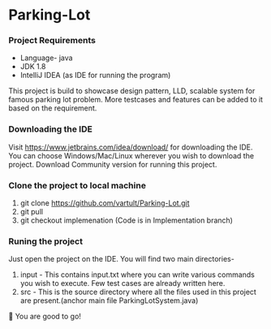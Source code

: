 # Parking-Lot
### Project Requirements
* Language- java
* JDK 1.8
* IntelliJ IDEA (as IDE for running the program)

This project is build to showcase design pattern, LLD, scalable system for famous parking lot problem. More testcases and features can be added to it based on the requirement. 
 
### Downloading the IDE

Visit https://www.jetbrains.com/idea/download/ for downloading the IDE. You can choose Windows/Mac/Linux wherever you wish to download the project. Download Community version for running this project.

### Clone the project to local machine
1. git clone https://github.com/vartult/Parking-Lot.git
2. git pull
3. git checkout implemenation (Code is in Implementation branch)

### Runing the project

Just open the project on the IDE. You will find two main directories-
1) input - This contains input.txt where you can write various commands you wish to execute. Few test cases are already written here.
2) src - This is the source directory where all the files used in this project are present.(anchor main file ParkingLotSystem.java)

:tada: You are good to go!
